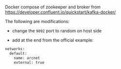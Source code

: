 Docker compose of zookeeper and broker from https://developer.confluent.io/quickstart/kafka-docker/

The following are modifications:

- change the `9092` port to random on host side

- add at the end from the official example:

```bash
networks:
  default:
    name: arcnet
    external: true
```